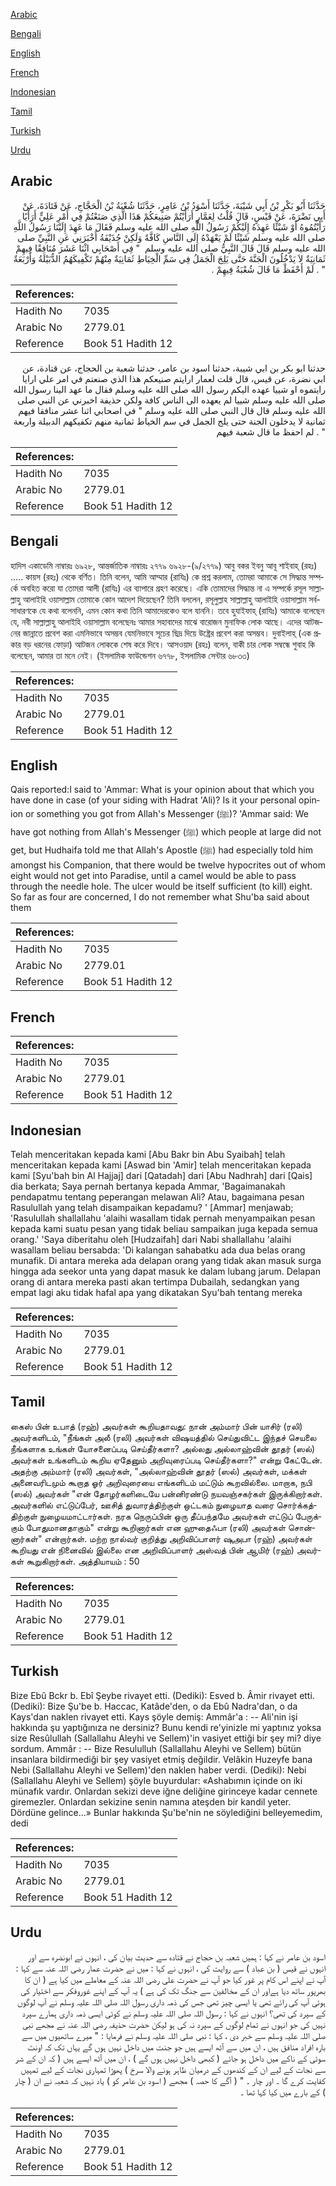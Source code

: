 [Arabic](#arabic)

[Bengali](#bengali)

[English](#english)

[French](#french)

[Indonesian](#indonesian)

[Tamil](#tamil)

[Turkish](#turkish)

[Urdu](#urdu)

## Arabic


<div dir="rtl" lang="ar" style={{fontSize:'larger',backgroundColor:'#f8f9fa',padding:20}}>
حَدَّثَنَا أَبُو بَكْرِ بْنُ أَبِي شَيْبَةَ، حَدَّثَنَا أَسْوَدُ بْنُ عَامِرٍ، حَدَّثَنَا شُعْبَةُ بْنُ الْحَجَّاجِ، عَنْ قَتَادَةَ، عَنْ أَبِي نَضْرَةَ، عَنْ قَيْسٍ، قَالَ قُلْتُ لِعَمَّارٍ أَرَأَيْتُمْ صَنِيعَكُمْ هَذَا الَّذِي صَنَعْتُمْ فِي أَمْرِ عَلِيٍّ أَرَأْيًا رَأَيْتُمُوهُ أَوْ شَيْئًا عَهِدَهُ إِلَيْكُمْ رَسُولُ اللَّهِ صلى الله عليه وسلم فَقَالَ مَا عَهِدَ إِلَيْنَا رَسُولُ اللَّهِ صلى الله عليه وسلم شَيْئًا لَمْ يَعْهَدْهُ إِلَى النَّاسِ كَافَّةً وَلَكِنْ حُذَيْفَةُ أَخْبَرَنِي عَنِ النَّبِيِّ صلى الله عليه وسلم قَالَ قَالَ النَّبِيُّ صلى الله عليه وسلم ‏ "‏ فِي أَصْحَابِي اثْنَا عَشَرَ مُنَافِقًا فِيهِمْ ثَمَانِيَةٌ لاَ يَدْخُلُونَ الْجَنَّةَ حَتَّى يَلِجَ الْجَمَلُ فِي سَمِّ الْخِيَاطِ ثَمَانِيَةٌ مِنْهُمْ تَكْفِيكَهُمُ الدُّبَيْلَةُ وَأَرْبَعَةٌ ‏"‏ ‏.‏ لَمْ أَحْفَظْ مَا قَالَ شُعْبَةُ فِيهِمْ ‏.‏
</div>
<div style={{backgroundColor:'#f8f9fa',padding:20, marginBottom: 10}}><table> <thead> <tr> <th>References:</th> <th></th> </tr> </thead> <tbody><tr><td>Hadith No</td><td>7035</td></tr><tr><td>Arabic No</td><td>2779.01</td></tr><tr><td>Reference</td><td>Book 51 Hadith 12</td></tr></tbody></table></div>


<div dir="rtl" lang="ar" style={{fontSize:'larger',backgroundColor:'#f8f9fa',padding:20}}>
حدثنا ابو بكر بن ابي شيبة، حدثنا اسود بن عامر، حدثنا شعبة بن الحجاج، عن قتادة، عن ابي نضرة، عن قيس، قال قلت لعمار ارايتم صنيعكم هذا الذي صنعتم في امر علي ارايا رايتموه او شييا عهده اليكم رسول الله صلى الله عليه وسلم فقال ما عهد الينا رسول الله صلى الله عليه وسلم شييا لم يعهده الى الناس كافة ولكن حذيفة اخبرني عن النبي صلى الله عليه وسلم قال قال النبي صلى الله عليه وسلم " في اصحابي اثنا عشر منافقا فيهم ثمانية لا يدخلون الجنة حتى يلج الجمل في سم الخياط ثمانية منهم تكفيكهم الدبيلة واربعة " . لم احفظ ما قال شعبة فيهم
</div>
<div style={{backgroundColor:'#f8f9fa',padding:20, marginBottom: 10}}><table> <thead> <tr> <th>References:</th> <th></th> </tr> </thead> <tbody><tr><td>Hadith No</td><td>7035</td></tr><tr><td>Arabic No</td><td>2779.01</td></tr><tr><td>Reference</td><td>Book 51 Hadith 12</td></tr></tbody></table></div>

## Bengali


<div dir="ltr" lang="bn" style={{fontSize:'larger',backgroundColor:'#f8f9fa',padding:20}}>
হাদিস একাডেমি নাম্বারঃ ৬৯২৮, আন্তর্জাতিক নাম্বারঃ ২৭৭৯ ৬৯২৮-(৯/২৭৭৯) আবু বকর ইবনু আবূ শাইবাহ্ (রহঃ) ..... কায়স (রহঃ) থেকে বর্ণিত। তিনি বলেন, আমি আম্মার (রাযিঃ) কে প্রশ্ন করলাম, তোমরা আমাকে সে সিদ্ধান্ত সম্পর্কে অবহিত করো যা তোমরা আলী (রাযিঃ) এর ব্যাপারে গ্রহণ করেছে। একি তোমাদের সিদ্ধান্ত না এ সম্পর্কে রসূল সাল্লাল্লাহু আলাইহি ওয়াসাল্লাম তোমাকে কোন আদেশ দিয়েছেন? তিনি বললেন, রসূলুল্লাহ সাল্লাল্লাহু আলাইহি ওয়াসাল্লাম সর্বসাধারণকে যে কথা বলেননি, এমন কোন কথা তিনি আমাদেরকেও বলে যাননি। তবে হুযাইফাহ্ (রাযিঃ) আমাকে বলেছেন যে, নবী সাল্লাল্লাহু আলাইহি ওয়াসাল্লাম বলেছেনঃ আমার সহাবাদের মাঝে বারোজন মুনাফিক লোক আছে। এদের আটজনের জান্নাতে প্রবেশ করা এমনিভাবে অসম্ভব যেমনিভাবে সূচের ছিদ্র দিয়ে উষ্ট্রের প্রবেশ করা অসম্ভব। দুবাইলাহ্ (এক প্রকার বড় ধরনের ফোড়া) আটজন লোককে শেষ করে দিবে। আসওয়াদ (রহঃ) বলেন, বাকী চার লোক সম্বন্ধে শুবাহ কি বলেছেন, আমার তা মনে নেই। (ইসলামিক ফাউন্ডেশন ৬৭৭৮, ইসলামিক সেন্টার ৬৮৩৩)
</div>
<div style={{backgroundColor:'#f8f9fa',padding:20, marginBottom: 10}}><table> <thead> <tr> <th>References:</th> <th></th> </tr> </thead> <tbody><tr><td>Hadith No</td><td>7035</td></tr><tr><td>Arabic No</td><td>2779.01</td></tr><tr><td>Reference</td><td>Book 51 Hadith 12</td></tr></tbody></table></div>

## English


<div dir="ltr" lang="en" style={{fontSize:'larger',backgroundColor:'#f8f9fa',padding:20}}>
Qais reported:I said to 'Ammar: What is your opinion about that which you have done in case (of your siding with Hadrat 'Ali)? Is it your personal opinion or something you got from Allah's Messenger (ﷺ)? 'Ammar said: We have got nothing from Allah's Messenger (ﷺ) which people at large did not get, but Hudhaifa told me that Allah's Apostle (ﷺ) had especially told him amongst his Companion, that there would be twelve hypocrites out of whom eight would not get into Paradise, until a camel would be able to pass through the needle hole. The ulcer would be itself sufficient (to kill) eight. So far as four are concerned, I do not remember what Shu'ba said about them
</div>
<div style={{backgroundColor:'#f8f9fa',padding:20, marginBottom: 10}}><table> <thead> <tr> <th>References:</th> <th></th> </tr> </thead> <tbody><tr><td>Hadith No</td><td>7035</td></tr><tr><td>Arabic No</td><td>2779.01</td></tr><tr><td>Reference</td><td>Book 51 Hadith 12</td></tr></tbody></table></div>

## French


<div dir="ltr" lang="fr" style={{fontSize:'larger',backgroundColor:'#f8f9fa',padding:20}}>

</div>
<div style={{backgroundColor:'#f8f9fa',padding:20, marginBottom: 10}}><table> <thead> <tr> <th>References:</th> <th></th> </tr> </thead> <tbody><tr><td>Hadith No</td><td>7035</td></tr><tr><td>Arabic No</td><td>2779.01</td></tr><tr><td>Reference</td><td>Book 51 Hadith 12</td></tr></tbody></table></div>

## Indonesian


<div dir="ltr" lang="id" style={{fontSize:'larger',backgroundColor:'#f8f9fa',padding:20}}>
Telah menceritakan kepada kami [Abu Bakr bin Abu Syaibah] telah menceritakan kepada kami [Aswad bin 'Amir] telah menceritakan kepada kami [Syu'bah bin Al Hajjaj] dari [Qatadah] dari [Abu Nadhrah] dari [Qais] dia berkata; Saya pernah bertanya kepada Ammar, 'Bagaimanakah pendapatmu tentang peperangan melawan Ali? Atau, bagaimana pesan Rasulullah yang telah disampaikan kepadamu? ' [Ammar] menjawab; 'Rasulullah shallallahu 'alaihi wasallam tidak pernah menyampaikan pesan kepada kami suatu pesan yang tidak beliau sampaikan juga kepada semua orang.' 'Saya diberitahu oleh [Hudzaifah] dari Nabi shallallahu 'alaihi wasallam beliau bersabda: 'Di kalangan sahabatku ada dua belas orang munafik. Di antara mereka ada delapan orang yang tidak akan masuk surga hingga ada seekor unta yang dapat masuk ke dalam lubang jarum. Delapan orang di antara mereka pasti akan tertimpa Dubailah, sedangkan yang empat lagi aku tidak hafal apa yang dikatakan Syu'bah tentang mereka
</div>
<div style={{backgroundColor:'#f8f9fa',padding:20, marginBottom: 10}}><table> <thead> <tr> <th>References:</th> <th></th> </tr> </thead> <tbody><tr><td>Hadith No</td><td>7035</td></tr><tr><td>Arabic No</td><td>2779.01</td></tr><tr><td>Reference</td><td>Book 51 Hadith 12</td></tr></tbody></table></div>

## Tamil


<div dir="ltr" lang="ta" style={{fontSize:'larger',backgroundColor:'#f8f9fa',padding:20}}>
கைஸ் பின் உபாத் (ரஹ்) அவர்கள் கூறியதாவது: நான் அம்மார் பின் யாசிர் (ரலி) அவர்களிடம், "நீங்கள் அலீ (ரலி) அவர்கள் விஷயத்தில் செய்துவிட்ட இந்தச் செயலை நீங்களாக உங்கள் யோசனைப்படி செய்தீர்களா? அல்லது அல்லாஹ்வின் தூதர் (ஸல்) அவர்கள் உங்களிடம் கூறிய ஏதேனும் அறிவுரைப்படி செய்தீர்களா?" என்று கேட்டேன். அதற்கு அம்மார் (ரலி) அவர்கள், "அல்லாஹ்வின் தூதர் (ஸல்) அவர்கள், மக்கள் அனைவரிடமும் கூறாத ஓர் அறிவுரையை எங்களிடம் மட்டும் கூறவில்லை. மாறாக, நபி (ஸல்) அவர்கள் "என் தோழர்களிடையே பன்னிரண்டு நயவஞ்சகர்கள் இருக்கிறார்கள். அவர்களில் எட்டுப்பேர், ஊசித் துவாரத்திற்குள் ஒட்டகம் நுழையாத வரை சொர்க்கத்திற்குள் நுழையமாட்டார்கள். நரக நெருப்பின் ஒரு தீப்பந்தமே அவர்கள் எட்டுப் பேருக்கும் போதுமானதாகும்" என்று கூறினார்கள் என ஹுதைஃபா (ரலி) அவர்கள் சொன்னார்கள்" என்றார்கள். மற்ற நால்வர் குறித்து அறிவிப்பாளர் ஷுஅபா (ரஹ்) அவர்கள் கூறியது என் நினைவில் இல்லை என அறிவிப்பாளர் அஸ்வத் பின் ஆமிர் (ரஹ்) அவர்கள் கூறுகிறார்கள். அத்தியாயம் : 50
</div>
<div style={{backgroundColor:'#f8f9fa',padding:20, marginBottom: 10}}><table> <thead> <tr> <th>References:</th> <th></th> </tr> </thead> <tbody><tr><td>Hadith No</td><td>7035</td></tr><tr><td>Arabic No</td><td>2779.01</td></tr><tr><td>Reference</td><td>Book 51 Hadith 12</td></tr></tbody></table></div>

## Turkish


<div dir="ltr" lang="tr" style={{fontSize:'larger',backgroundColor:'#f8f9fa',padding:20}}>
Bize Ebû Bckr b. Ebî Şeybe rivayet etti. (Dediki): Esved b. Âmir rivayet etti. (Dediki): Bize Şu'be b. Haccac, Katâde'den, o da Ebû Nadra'dan, o da Kays'dan naklen rivayet etti. Kays şöyle demiş: Ammâr'a : -- Ali'nin işi hakkında şu yaptığınıza ne dersiniz? Bunu kendi re'yinizle mi yaptınız yoksa size Resûlullah (Sallallahu Aleyhi ve Sellem)'in vasiyet ettiği bir şey mi? diye sordum. Ammâr : -- Bize Resululluh (Sallallahu Aleyhi ve Sellem) bütün insanlara bildirmediği bir şey vasiyet etmiş değildir. Velâkin Huzeyfe bana Nebi (Sallallahu Aleyhi ve Sellem)'den naklen haber verdi. (Dediki): Nebi (Sallallahu Aleyhi ve Sellem) şöyle buyurdular: «Ashabımın içinde on iki münafık vardır. Onlardan sekizi deve iğne deliğine girinceye kadar cennete giremezler. Onlardan sekizine senin namına ateşden bir kandil yeter. Dördüne gelince...» Bunlar hakkında Şu'be'nin ne söylediğini belleyemedim, dedi
</div>
<div style={{backgroundColor:'#f8f9fa',padding:20, marginBottom: 10}}><table> <thead> <tr> <th>References:</th> <th></th> </tr> </thead> <tbody><tr><td>Hadith No</td><td>7035</td></tr><tr><td>Arabic No</td><td>2779.01</td></tr><tr><td>Reference</td><td>Book 51 Hadith 12</td></tr></tbody></table></div>

## Urdu


<div dir="rtl" lang="ur" style={{fontSize:'larger',backgroundColor:'#f8f9fa',padding:20}}>
اسود بن عامر نے کہا : ہمیں شعبہ بن حجاج نے قتادہ سے حدیث بیان کی ، انہوں نے ابونضرہ سے اور انہوں نے قیس ( بن عباد ) سے روایت کی ، انہوں نے کہا : میں نے حضرت عمار رضی اللہ عنہ سے کہا : آپ نے اپنے اس کام پر غور کیا جو آپ نے حضرت علی رضی اللہ عنہ کے معاملے میں کیا ہے ( ان کا بھرپور ساتھ دیا ہےاور ان کے مخالفین سے جنگ تک کی ہے ) یہ آپ کے اپنے غوروفکر سے اختیار کی ہوئی آپ کی رائے تھی یا ایسی چیز تھی جس کی ذمہ داری رسول اللہ صلی اللہ علیہ وسلم نے آپ لوگوں کے سپرد کی تھی؟ انہوں نے کہا : رسول اللہ صلی اللہ علیہ وسلم نے کوئی ایسی ذمہ داری ہمارے سپرد نہیں کی جو انہوں نے تمام لوگوں کے سپرد نہ کی ہو لیکن حضرت حذیفہ رضی اللہ عنہ نے مجھے نبی صلی اللہ علیہ وسلم سے خبر دی ، کہا : نبی صلی اللہ علیہ وسلم نے فرمایا : " میرے ساتھیوں میں سے بارہ افراد منافق ہیں ، ان میں سے آٹھ ایسے ہیں جو جنت میں داخل نہیں ہوں گے یہاں تک کہ اونٹ سوئی کے ناکے میں داخل ہو جائے ( کبھی داخل نہیں ہوں گے ) ، ان میں آٹھ ایسے ہیں ( کہ ان کے شر سے نجات کے لیے ان کے کندھوں کے درمیان ظاہر ہونے والا سرخ ) پھوڑا تمہاری نجات کے لیے تمہیں کفایت کرے گا ۔ اور چار ۔ " ( آگے کا حصہ ) مجھے ( اسود بن عامر کو ) یاد نہیں کہ شعبہ نے ان ( چار ) کے بارے میں کیا کہا تھا ۔
</div>
<div style={{backgroundColor:'#f8f9fa',padding:20, marginBottom: 10}}><table> <thead> <tr> <th>References:</th> <th></th> </tr> </thead> <tbody><tr><td>Hadith No</td><td>7035</td></tr><tr><td>Arabic No</td><td>2779.01</td></tr><tr><td>Reference</td><td>Book 51 Hadith 12</td></tr></tbody></table></div>